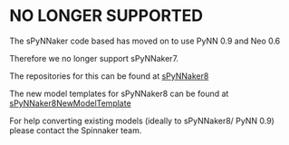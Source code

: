 NO LONGER SUPPORTED 
===================

The sPyNNaker code based has moved on to use PyNN 0.9 and Neo 0.6

Therefore we no longer support sPyNNaker7. 

The repositories for this can be found at [sPyNNaker8](https://github.com/SpiNNakerManchester/sPyNNaker8)

The new model templates for sPyNNaker8 can be found at [sPyNNaker8NewModelTemplate](https://github.com/SpiNNakerManchester/sPyNNaker8NewModelTemplate) 

For help converting existing models (ideally to sPyNNaker8/ PyNN 0.9) please contact the Spinnaker team.